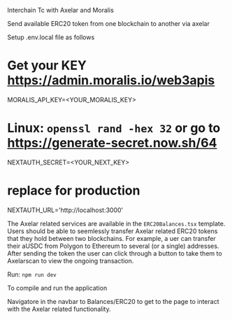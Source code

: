 Interchain Tc with Axelar and Moralis

Send available ERC20 token from one blockchain to another via axelar

Setup .env.local file as follows

# Get your KEY https://admin.moralis.io/web3apis
MORALIS_API_KEY=<YOUR_MORALIS_KEY>
# Linux: `openssl rand -hex 32` or go to https://generate-secret.now.sh/64
NEXTAUTH_SECRET=<YOUR_NEXT_KEY>
# replace for production
NEXTAUTH_URL='http://localhost:3000'


The Axelar related services are available in the `ERC20Balances.tsx` template. Users should be able to seemlessly transfer Axelar related ERC20 tokens that they hold between two blockchains. For example, a uer can transfer their aUSDC from Polygon to Ethereum to several (or a single) addresses. After sending the token the user can click through a button to take them to Axelarscan to view the ongoing transaction.

Run:
`npm run dev`

To compile and run the application

Navigatore in the navbar to Balances/ERC20 to get to the page to interact with the Axelar related functionality.

